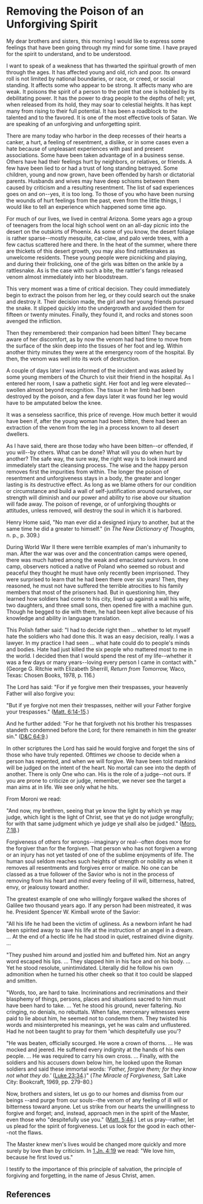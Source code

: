 # Removing the Poison of an Unforgiving Spirit

My dear brothers and sisters, this morning I would like to express some
feelings that have been going through my mind for some time. I have prayed for
the spirit to understand, and to be understood.

I want to speak of a weakness that has thwarted the spiritual growth of men
through the ages. It has affected young and old, rich and poor. Its onward
roll is not limited by national boundaries, or race, or creed, or social
standing. It affects some who appear to be strong. It affects many who are
weak. It poisons the spirit of a person to the point that one is hobbled by
its debilitating power. It has the power to drag people to the depths of hell;
yet, when released from its hold, they may soar to celestial heights. It has
kept many from rising to their full potential. It has been a roadblock to the
talented and to the favored. It is one of the most effective tools of Satan.
We are speaking of an unforgiving and unforgetting spirit.

There are many today who harbor in the deep recesses of their hearts a canker,
a hurt, a feeling of resentment, a dislike, or in some cases even a hate
because of unpleasant experiences with past and present associations. Some
have been taken advantage of in a business sense. Others have had their
feelings hurt by neighbors, or relatives, or friends. A few have been lied to
or had a trust of long standing betrayed. Some children, young and now grown,
have been offended by harsh or dictatorial parents. Husbands and wives may
have deep schisms between them caused by criticism and a resulting resentment.
The list of sad experiences goes on and on--yes, it is too long. To those of
you who have been nursing the wounds of hurt feelings from the past, even from
the little things, I would like to tell an experience which happened some time
ago.

For much of our lives, we lived in central Arizona. Some years ago a group of
teenagers from the local high school went on an all-day picnic into the desert
on the outskirts of Phoenix. As some of you know, the desert foliage is rather
sparse--mostly mesquite, cat-claw, and palo verde trees, with a few cactus
scattered here and there. In the heat of the summer, where there are thickets
of this desert growth, you may also find rattlesnakes as unwelcome residents.
These young people were picnicking and playing, and during their frolicking,
one of the girls was bitten on the ankle by a rattlesnake. As is the case with
such a bite, the rattler's fangs released venom almost immediately into her
bloodstream.

This very moment was a time of critical decision. They could immediately begin
to extract the poison from her leg, or they could search out the snake and
destroy it. Their decision made, the girl and her young friends pursued the
snake. It slipped quickly into the undergrowth and avoided them for fifteen or
twenty minutes. Finally, they found it, and rocks and stones soon avenged the
infliction.

Then they remembered: their companion had been bitten! They became aware of
her discomfort, as by now the venom had had time to move from the surface of
the skin deep into the tissues of her foot and leg. Within another thirty
minutes they were at the emergency room of the hospital. By then, the venom
was well into its work of destruction.

A couple of days later I was informed of the incident and was asked by some
young members of the Church to visit their friend in the hospital. As I
entered her room, I saw a pathetic sight. Her foot and leg were elevated--
swollen almost beyond recognition. The tissue in her limb had been destroyed
by the poison, and a few days later it was found her leg would have to be
amputated below the knee.

It was a senseless sacrifice, this price of revenge. How much better it would
have been if, after the young woman had been bitten, there had been an
extraction of the venom from the leg in a process known to all desert
dwellers.

As I have said, there are those today who have been bitten--or offended, if
you will--by others. What can be done? What will you do when hurt by another?
The safe way, the sure way, the right way is to look inward and immediately
start the cleansing process. The wise and the happy person removes first the
impurities from within. The longer the poison of resentment and unforgiveness
stays in a body, the greater and longer lasting is its destructive effect. As
long as we blame others for our condition or circumstance and build a wall of
self-justification around ourselves, our strength will diminish and our power
and ability to rise above our situation will fade away. The poison of revenge,
or of unforgiving thoughts or attitudes, unless removed, will destroy the soul
in which it is harbored.

Henry Home said, "No man ever did a designed injury to another, but at the
same time he did a greater to himself." (in _The New Dictionary of Thoughts,_
n. p., p. 309.)

During World War II there were terrible examples of man's inhumanity to man.
After the war was over and the concentration camps were opened, there was much
hatred among the weak and emaciated survivors. In one camp, observers noticed
a native of Poland who seemed so robust and peaceful they thought he must have
only recently been imprisoned. They were surprised to learn that he had been
there over six years! Then, they reasoned, he must not have suffered the
terrible atrocities to his family members that most of the prisoners had. But
in questioning him, they learned how soldiers had come to his city, lined up
against a wall his wife, two daughters, and three small sons, then opened fire
with a machine gun. Though he begged to die with them, he had been kept alive
because of his knowledge and ability in language translation.

This Polish father said: "I had to decide right then ... whether to let myself
hate the soldiers who had done this. It was an easy decision, really. I was a
lawyer. In my practice I had seen ... what hate could do to people's minds and
bodies. Hate had just killed the six people who mattered most to me in the
world. I decided then that I would spend the rest of my life--whether it was a
few days or many years--loving every person I came in contact with." (George
G. Ritchie with Elizabeth Sherrill, _Return from Tomorrow,_ Waco, Texas:
Chosen Books, 1978, p. 116.)

The Lord has said: "For if ye forgive men their trespasses, your heavenly
Father will also forgive you:

"But if ye forgive not men their trespasses, neither will your Father forgive
your trespasses." ([Matt. 6:14-15](/scriptures/nt/matt/6.14-15?lang=eng#13).)

And he further added: "For he that forgiveth not his brother his trespasses
standeth condemned before the Lord; for there remaineth in him the greater
sin." ([D&amp;C 64:9](/scriptures/dc-testament/dc/64.9?lang=eng#8).)

In other scriptures the Lord has said he would forgive and forget the sins of
those who have truly repented. Ofttimes _we_ choose to decide when a person
has repented, and when we will forgive. We have been told mankind will be
judged on the intent of the heart. No mortal can see into the depth of
another. There is only One who can. His is the role of a judge--not ours. If
you are prone to criticize or judge, remember, we never see the target a man
aims at in life. We see only what he hits.

From Moroni we read:

"And now, my brethren, seeing that ye know the light by which ye may judge,
which light is the light of Christ, see that ye do not judge wrongfully; for
with that same judgment which ye judge ye shall also be judged." ([Moro.
7:18](/scriptures/bofm/moro/7.18?lang=eng#17).)

Forgiveness of others for wrongs--imaginary or real--often does more for the
forgiver than for the forgiven. That person who has not forgiven a wrong or an
injury has not yet tasted of one of the sublime enjoyments of life. The human
soul seldom reaches such heights of strength or nobility as when it removes
all resentments and forgives error or malice. No one can be classed as a true
follower of the Savior who is not in the process of removing from his heart
and mind every feeling of ill will, bitterness, hatred, envy, or jealousy
toward another.

The greatest example of one who willingly forgave walked the shores of Galilee
two thousand years ago. If any person had been mistreated, it was he.
President Spencer W. Kimball wrote of the Savior:

"All his life he had been the victim of ugliness. As a newborn infant he had
been spirited away to save his life at the instruction of an angel in a dream.
... At the end of a hectic life he had stood in quiet, restrained divine
dignity. ...

"They pushed him around and jostled him and buffeted him. Not an angry word
escaped his lips. ... They slapped him in his face and on his body. ... Yet he
stood resolute, unintimidated. Literally did he follow his own admonition when
he turned his other cheek so that it too could be slapped and smitten.

"Words, too, are hard to take. Incriminations and recriminations and their
blasphemy of things, persons, places and situations sacred to him must have
been hard to take. ... Yet he stood his ground, never faltering. No cringing, no
denials, no rebuttals. When false, mercenary witnesses were paid to lie about
him, he seemed not to condemn them. They twisted his words and misinterpreted
his meanings, yet he was calm and unflustered. Had he not been taught to pray
for them 'which despitefully use you'?

"He was beaten, officially scourged. He wore a crown of thorns. ... He was
mocked and jeered. He suffered every indignity at the hands of his own people.
... He was required to carry his own cross. ... Finally, with the soldiers and his
accusers down below him, he looked upon the Roman soldiers and said these
immortal words: '_Father, forgive them; for they know not what they do.'_
([Luke 23:34](/scriptures/nt/luke/23.34?lang=eng#33).)" (_The Miracle of
Forgiveness,_ Salt Lake City: Bookcraft, 1969, pp. 279-80.)

Now, brothers and sisters, let us go to our homes and dismiss from our beings
--and purge from our souls--the venom of any feeling of ill will or bitterness
toward anyone. Let us strike from our hearts the unwillingness to forgive and
forget; and, instead, approach men in the spirit of the Master, even those who
"despitefully use you." ([Matt. 5:44](/scriptures/nt/matt/5.44?lang=eng#43).)
Let us pray--rather, let us plead for the spirit of forgiveness. Let us look
for the good in each other--not the flaws.

The Master knew men's lives would be changed more quickly and more surely by
love than by criticism. In [1 Jn. 4:19](/scriptures/nt/1-jn/4.19?lang=eng#18)
we read: "We love him, because he first loved us."

I testify to the importance of this principle of salvation, the principle of
forgiving and forgetting, in the name of Jesus Christ, amen.

## References

